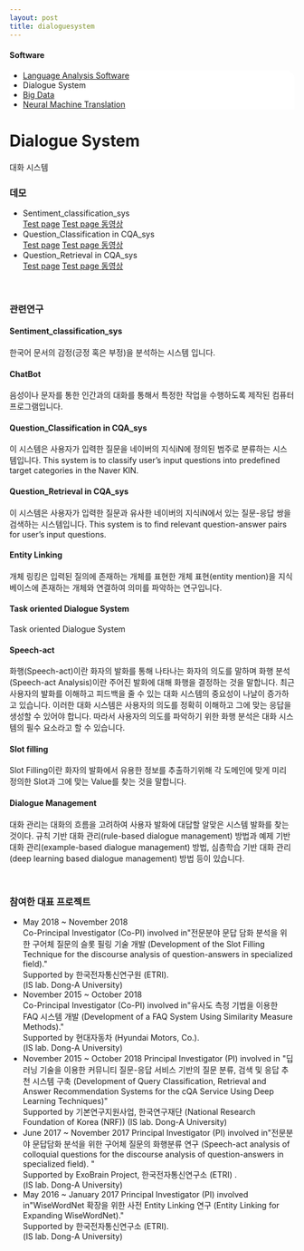```yaml
---
layout: post
title: dialoguesystem
---
```

<h4>Software</h4>
 <div class="linklink" style = "background-color:#ffffff;border-radius:0 15px">
          <ul class="posts-list">
           <li class="post-link">
                <a class="post-title" href="https://youngjoongko.github.io/Software/dialoguesystem/">Language Analysis Software</a>
           </li>
           <li>
                Dialogue System
           </li>
           <li class="post-link">
                <a class="post-title" href="https://youngjoongko.github.io/Software/bigdata/">Big Data</a>
           </li>
           <li class="post-link">
                <a class="post-title" href="https://youngjoongko.github.io/Software/neuralmachinetranslation/">Neural Machine Translation</a>
           </li>
          </ul>
  </div>
  
  
  <div class="post">
  <h1 class="pageTitle">Dialogue System </h1>	
  <p class="meta">대화 시스템</p>
  </div>

### 데모
* Sentiment_classification_sys<br>
  [Test page][scpage] [Test page 동영상][scmv]
* Question_Classification in CQA_sys<br>
  [Test page][qcpage] [Test page 동영상][qcmv]
* Question_Retrieval in CQA_sys <br>
  [Test page][qrpage] [Test page 동영상][qrmv]
<br>

### 관련연구
#### Sentiment_classification_sys 
한국어 문서의 감정(긍정 혹은 부정)을 분석하는 시스템 입니다.

#### ChatBot 
음성이나 문자를 통한 인간과의 대화를 통해서 특정한 작업을 수행하도록 제작된 컴퓨터 프로그램입니다.

#### Question_Classification in CQA_sys 
이 시스템은 사용자가 입력한 질문을 네이버의 지식iN에 정의된 범주로 분류하는 시스템입니다.
This system is to classify user’s input questions into predefined target categories in the Naver KIN.

#### Question_Retrieval in CQA_sys 
이 시스템은 사용자가 입력한 질문과 유사한 네이버의 지식iN에서 있는 질문-응답 쌍을 검색하는 시스템입니다.
This system is to find relevant question-answer pairs for user’s input questions.

####  Entity Linking 
개체 링킹은 입력된 질의에 존재하는 개체를 표현한 개체 표현(entity mention)을 지식베이스에 존재하는 개체와 연결하여 의미를 파악하는 연구입니다.

#### Task oriented Dialogue System 
Task oriented Dialogue System 

#### Speech-act
화행(Speech-act)이란 화자의 발화를 통해 나타나는 화자의 의도를 말하며 화행 분석(Speech-act Analysis)이란 주어진 발화에 대해 화행을 결정하는 것을 말합니다. 최근 사용자의 발화를 이해하고 피드백을 줄 수 있는 대화 시스템의 중요성이 나날이 증가하고 있습니다. 이러한 대화 시스템은 사용자의 의도를 정확히 이해하고 그에 맞는 응답을 생성할 수 있어야 합니다. 따라서 사용자의 의도를 파악하기 위한 화행 분석은 대화 시스템의 필수 요소라고 할 수 있습니다.

#### Slot filling
Slot Filling이란 화자의 발화에서 유용한 정보를 추출하기위해 각 도메인에 맞게 미리 정의한 Slot과 그에 맞는 Value를 찾는 것을 말합니다.

#### Dialogue Management
대화 관리는 대화의 흐름을 고려하여 사용자 발화에 대답할 알맞은 시스템 발화를 찾는 것이다. 규칙 기반 대화 관리(rule-based dialogue management) 방법과 예제 기반 대화 관리(example-based dialogue management) 방법, 심층학습 기반 대화 관리(deep learning based dialogue management) 방법 등이 있습니다.


<br>

### 참여한 대표 프로젝트
* May 2018 ~ November 2018 <br> 
 Co-Principal Investigator (Co-PI) involved in"전문분야 문답 담화 분석을 위한 구어체 질문의 슬롯 필링 기술 개발 (Development of the Slot Filling Technique for the discourse analysis of question-answers in specialized field)."<br>
  Supported by 한국전자통신연구원 (ETRI).<br>
  (IS lab. Dong-A University)<br>
 * November 2015 ~ October 2018 <br>
  Co-Principal Investigator (Co-PI) involved in"유사도 측정 기법을 이용한 FAQ 시스템 개발 (Development of a FAQ System Using Similarity Measure Methods)."<br>
  Supported by 현대자동차 (Hyundai Motors, Co.).<br>
  (IS lab. Dong-A University)<br>
 * November 2015 ~ October 2018 
  Principal Investigator (PI) involved in "딥러닝 기술을 이용한 커뮤니티 질문-응답 서비스 기반의 질문 분류, 검색 및 응답 추천 시스템 구축 (Development of Query Classification, Retrieval and Answer Recommendation Systems for the cQA Service Using Deep Learning Techniques)"<br>
  Supported by 기본연구지원사업, 한국연구재단 (National Research Foundation of Korea (NRF))
  (IS lab. Dong-A University)<br>
 * June 2017 ~ November 2017
   Principal Investigator (PI) involved in"전문분야 문답담화 분석을 위한 구어체 질문의 화행분류 연구 (Speech-act analysis of colloquial questions for the discourse analysis of question-answers in specialized field). "<br>
  Supported by ExoBrain Project, 한국전자통신연구소 (ETRI) .<br>
  (IS lab. Dong-A University)<br>
 * May 2016 ~ January 2017 
   Principal Investigator (PI) involved in"WiseWordNet 확장을 위한 사전 Entity Linking 연구 (Entity Linking for Expanding WiseWordNet)."<br>
  Supported by 한국전자통신연구소 (ETRI).<br>
  (IS lab. Dong-A University)<br>


[scpage]: demo_sentimental.jsp
[scmv]:  http://dais.donga.ac.kr/files/dais/board/univislab/Sentiment_Classification.zip
[qcpage]:  hdemo_question_classification.jsp
[qcmv]:  http://dais.donga.ac.kr/files/dais/board/univislab/Question_Classification.zip
[qrpage]: demo_question_retrival.jsp
[qrmv]:  http://dais.donga.ac.kr/files/dais/board/univislab/Question_Retrieval.zip



  
